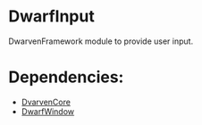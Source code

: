 # DwarfInput
DwarvenFramework module to provide user input.

Dependencies:
=============
- [DvarvenCore](https://github.com/Caostick/DwarvenFramework/tree/main/DwarvenCore)
- [DwarfWindow](https://github.com/Caostick/DwarvenFramework/tree/main/DwarfWindow)
